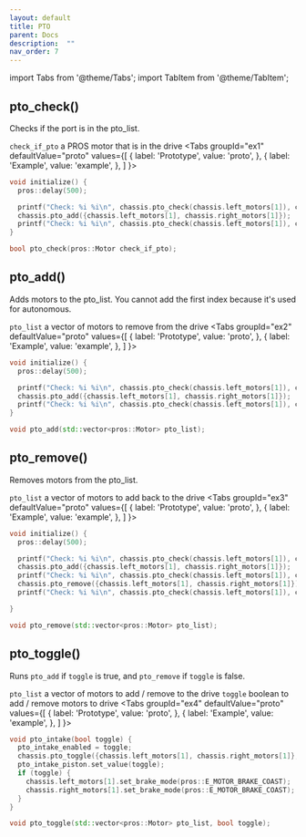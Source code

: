 ```yaml
---
layout: default
title: PTO
parent: Docs
description:  ""
nav_order: 7
---
```



import Tabs from '@theme/Tabs';
import TabItem from '@theme/TabItem';


 


## pto_check()
Checks if the port is in the pto_list.     

`check_if_pto` a PROS motor that is in the drive
<Tabs
  groupId="ex1"
  defaultValue="proto"
  values={[
    { label: 'Prototype',  value: 'proto', },
    { label: 'Example',  value: 'example', },
  ]
}>

<TabItem value="example">

```cpp
void initialize() {
  pros::delay(500);

  printf("Check: %i %i\n", chassis.pto_check(chassis.left_motors[1]), chassis.pto_check(chassis.right_motors[1]))); // This prints 0 0
  chassis.pto_add({chassis.left_motors[1], chassis.right_motors[1]});
  printf("Check: %i %i\n", chassis.pto_check(chassis.left_motors[1]), chassis.pto_check(chassis.right_motors[1]))); // This prints 1 1
}
```

</TabItem>


<TabItem value="proto">

```cpp
bool pto_check(pros::Motor check_if_pto);
```


</TabItem>
</Tabs>






 


## pto_add()
Adds motors to the pto_list.  You cannot add the first index because it's used for autonomous.     

`pto_list` a vector of motors to remove from the drive
<Tabs
  groupId="ex2"
  defaultValue="proto"
  values={[
    { label: 'Prototype',  value: 'proto', },
    { label: 'Example',  value: 'example', },
  ]
}>

<TabItem value="example">

```cpp
void initialize() {
  pros::delay(500);

  printf("Check: %i %i\n", chassis.pto_check(chassis.left_motors[1]), chassis.pto_check(chassis.right_motors[1]))); // This prints 0 0
  chassis.pto_add({chassis.left_motors[1], chassis.right_motors[1]});
  printf("Check: %i %i\n", chassis.pto_check(chassis.left_motors[1]), chassis.pto_check(chassis.right_motors[1]))); // This prints 1 1
}
```

</TabItem>


<TabItem value="proto">

```cpp
void pto_add(std::vector<pros::Motor> pto_list);
```


</TabItem>
</Tabs>






 


## pto_remove()
Removes motors from the pto_list.      

`pto_list` a vector of motors to add back to the drive
<Tabs
  groupId="ex3"
  defaultValue="proto"
  values={[
    { label: 'Prototype',  value: 'proto', },
    { label: 'Example',  value: 'example', },
  ]
}>

<TabItem value="example">

```cpp
void initialize() {
  pros::delay(500);

  printf("Check: %i %i\n", chassis.pto_check(chassis.left_motors[1]), chassis.pto_check(chassis.right_motors[1]))); // This prints 0 0
  chassis.pto_add({chassis.left_motors[1], chassis.right_motors[1]});
  printf("Check: %i %i\n", chassis.pto_check(chassis.left_motors[1]), chassis.pto_check(chassis.right_motors[1]))); // This prints 1 1
  chassis.pto_remove({chassis.left_motors[1], chassis.right_motors[1]});
  printf("Check: %i %i\n", chassis.pto_check(chassis.left_motors[1]), chassis.pto_check(chassis.right_motors[1]))); // This prints 0 0

}
```

</TabItem>


<TabItem value="proto">

```cpp
void pto_remove(std::vector<pros::Motor> pto_list);
```


</TabItem>
</Tabs>






 


## pto_toggle()
Runs `pto_add` if `toggle` is true, and `pto_remove` if `toggle` is false.       

`pto_list` a vector of motors to add / remove to the drive
`toggle` boolean to add / remove motors to drive
<Tabs
  groupId="ex4"
  defaultValue="proto"
  values={[
    { label: 'Prototype',  value: 'proto', },
    { label: 'Example',  value: 'example', },
  ]
}>

<TabItem value="example">

```cpp
void pto_intake(bool toggle) {
  pto_intake_enabled = toggle;
  chassis.pto_toggle({chassis.left_motors[1], chassis.right_motors[1]}, toggle);
  pto_intake_piston.set_value(toggle);
  if (toggle) {
    chassis.left_motors[1].set_brake_mode(pros::E_MOTOR_BRAKE_COAST);
    chassis.right_motors[1].set_brake_mode(pros::E_MOTOR_BRAKE_COAST);
  }
}
```

</TabItem>


<TabItem value="proto">

```cpp
void pto_toggle(std::vector<pros::Motor> pto_list, bool toggle);
```


</TabItem>
</Tabs>






 

